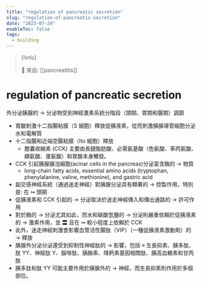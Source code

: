 ```yaml
---
title: "regulation of pancreatic secretion"
slug: "regulation-of-pancreatic-secretion"
date: "2023-07-24"
enableToc: false
tags:
  - building
---
```


> [!info]
>
> 🌱 來自: [[pancreatitis]]

# regulation of pancreatic secretion

外分泌胰腺的 → 分泌物受到神經激素系統分階段（頭期、胃期和腸期）調節

- 胃酸刺激十二指腸粘膜（S 細胞）釋放促胰液素，從而刺激胰腺導管細胞分泌水和電解質
- 十二指腸和近端空腸粘膜（Ito 細胞）釋放
  - 膽囊收縮素 (CCK) 主要由長鏈脂肪酸、必需氨基酸（色氨酸、苯丙氨酸、纈氨酸、蛋氨酸）和胃酸本身觸發。
- CCK 引起胰腺腺泡細胞(acinar cells in the pancreas)分泌富含酶的 → 物質
  - long-chain fatty acids, essential amino acids (tryptophan, phenylalanine, valine, methionine), and gastric acid
- 副交感神經系統（通過迷走神經）對胰腺分泌具有顯著的 → 控製作用，特別 是: 在 ↣ 頭期
- 促胰液素和 CCK 引起的 → 分泌取決於迷走神經傳入和傳出通路的 → 許可作用
- 對於酶的 → 分泌尤其如此，而水和碳酸氫鹽的 → 分泌則嚴重依賴於促胰液素的 → 激素作用，並 〓 且在 ↣ 較小程度上依賴於 CCK
- 此外，迷走神經刺激會影響血管活性腸肽（VIP）（一種促胰液素激動劑）的 → 釋放
- 胰腺外分泌分泌還受到抑制性神經肽的 → 影響，包括 ≡ 生長抑素、胰多肽、肽 YY、神經肽 Y、腦啡肽、胰酶素、降鈣素基因相關肽、胰高血糖素和甘丙肽
- 胰多肽和肽 YY 可能主要作用於胰腺外的 → 神經，而生長抑素則作用於多個部位。
